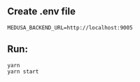 ## Create .env file

```
MEDUSA_BACKEND_URL=http://localhost:9005
```

## Run:

```
yarn
yarn start
```
